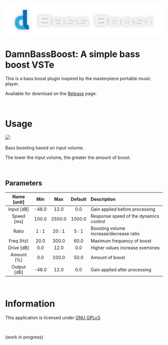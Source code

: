 ![](https://raw.githubusercontent.com/damnaudiolab/DamnBassBoost/main/Source/assets/logo.svg)

# DamnBassBoost: A simple bass boost VSTe

This is a bass boost plugin inspired by the masterpiece portable music player. 

Available for download on the [Release](https://github.com/damnaudiolab/DamnBassBoost/releases/latest) page.

<br>

# Usage

![](https://imgur.com/bp7B0wv.jpg)

Bass boosting based on input volume.

The lower the input volume, the greater the amount of boost.

<br>

## Parameters
Name [unit] | Min | Max | Default | Description
:----: | :----: | :----: | :----: | :---- |
Input [dB] | -48.0 | 12.0 | 0.0 | Gain applied before processing
Speed [ms] | 100.0 | 2500.0 | 1000.0 | Response speed of the dynamics control
Ratio | 1 : 1 | 20 : 1 | 5 : 1 | Boosting volume increase/decrease ratio
Freq [Hz] | 20.0 | 300.0 | 60.0 | Maximum frequency of boost
Drive [dB] | 0.0 | 12.0 | 0.0 | Higher values increase overtones
Amount [%] | 0.0 | 100.0 | 50.0 | Amount of boost
Output [dB] | -48.0 | 12.0 | 0.0 | Gain applied after processing

<br>

# Information

This application is licensed under [GNU GPLv3](https://github.com/damnaudiolab/DamnBassBoost/blob/main/LICENSE).

<br>

(work in progress)